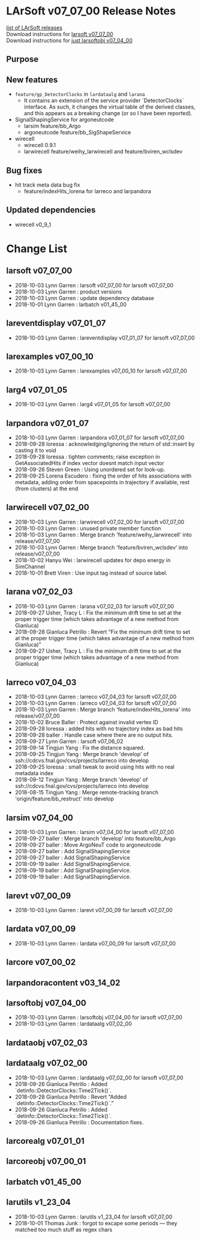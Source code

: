 # LArSoft v07_07_00 Release Notes



[list of LArSoft releases](LArSoft_release_list)  
Download instructions for [larsoft v07_07_00](https://scisoft.fnal.gov/scisoft/bundles/larsoft/v07_07_00/larsoft-v07_07_00.html)  
Download instructions for [just larsoftobj v07_04_00](https://scisoft.fnal.gov/scisoft/bundles/larsoftobj/v07_04_00/larsoftobj-v07_04_00.html)

## Purpose

## New features

-   `feature/gp_DetectorClocks` in `lardataalg` and `larana`
    -   It contains an extension of the service provider \`DetectorClocks\`  
        interface. As such, it changes the virtual table of the derived classes,  
        and this appears as a breaking change (or so I have been reported).
-   SignalShapingService for argoneutcode
    -   larsim feature/bb_Argo
    -   argoneutcode feature/bb_SigShapeService
-   wirecell
    -   wirecell 0.9.1
    -   larwirecell feature/weihy_larwirecell and feature/bviren_wclsdev

## Bug fixes

-   hit track meta data bug fix
    -   feature/indexHits_lorena for larreco and larpandora

## Updated dependencies

-   wirecell v0_9_1

# Change List

## larsoft v07_07_00

-   2018-10-03 Lynn Garren : larsoft v07_07_00 for larsoft v07_07_00
-   2018-10-03 Lynn Garren : product versions
-   2018-10-03 Lynn Garren : update dependency database
-   2018-10-01 Lynn Garren : larbatch v01_45_00

## lareventdisplay v07_01_07

-   2018-10-03 Lynn Garren : lareventdisplay v07_01_07 for larsoft v07_07_00

## larexamples v07_00_10

-   2018-10-03 Lynn Garren : larexamples v07_00_10 for larsoft v07_07_00

## larg4 v07_01_05

-   2018-10-03 Lynn Garren : larg4 v07_01_05 for larsoft v07_07_00

## larpandora v07_01_07

-   2018-10-03 Lynn Garren : larpandora v07_01_07 for larsoft v07_07_00
-   2018-09-28 loressa : acknowledging/ignoring the return of std::insert by casting it to void
-   2018-09-28 loressa : tighten comments; raise exception in GetAssociatedHits if index vector doesnt match input vector
-   2018-09-26 Steven Green : Using unordered set for look-up.
-   2018-09-25 Lorena Escudero : fixing the order of hits associations with metadata, adding order from spacepoints in trajectory if available, rest (from clusters) at the end

## larwirecell v07_02_00

-   2018-10-03 Lynn Garren : larwirecell v07_02_00 for larsoft v07_07_00
-   2018-10-03 Lynn Garren : unused private member function
-   2018-10-03 Lynn Garren : Merge branch 'feature/weihy_larwirecell' into release/v07_07_00
-   2018-10-03 Lynn Garren : Merge branch 'feature/bviren_wclsdev' into release/v07_07_00
-   2018-10-02 Hanyu Wei : larwirecell updates for depo energy in SimChannel
-   2018-10-01 Brett Viren : Use input tag instead of source label.

## larana v07_02_03

-   2018-10-03 Lynn Garren : larana v07_02_03 for larsoft v07_07_00
-   2018-09-27 Usher, Tracy L : Fix the minimum drift time to set at the proper trigger time (which takes advantage of a new method from Gianluca)
-   2018-09-28 Gianluca Petrillo : Revert “Fix the minimum drift time to set at the proper trigger time (which takes advantage of a new method from Gianluca)”
-   2018-09-27 Usher, Tracy L : Fix the minimum drift time to set at the proper trigger time (which takes advantage of a new method from Gianluca)

## larreco v07_04_03

-   2018-10-03 Lynn Garren : larreco v07_04_03 for larsoft v07_07_00
-   2018-10-03 Lynn Garren : larreco v07_04_03 for larsoft v07_07_00
-   2018-10-03 Lynn Garren : Merge branch 'feature/indexHits_lorena' into release/v07_07_00
-   2018-10-02 Bruce Baller : Protect against invalid vertex ID
-   2018-09-28 loressa : added hits with no trajectory index as bad hits
-   2018-09-28 baller : Handle case where there are no output hits.
-   2018-09-27 Lynn Garren : larsoft v07_06_02
-   2018-09-14 Tingjun Yang : Fix the distance squared.
-   2018-09-25 Tingjun Yang : Merge branch 'develop' of ssh://cdcvs.fnal.gov/cvs/projects/larreco into develop
-   2018-09-25 loressa : small tweak to avoid using hits with no real metadata index
-   2018-09-12 Tingjun Yang : Merge branch 'develop' of ssh://cdcvs.fnal.gov/cvs/projects/larreco into develop
-   2018-08-15 Tingjun Yang : Merge remote-tracking branch 'origin/feature/bb_restruct' into develop

## larsim v07_04_00

-   2018-10-03 Lynn Garren : larsim v07_04_00 for larsoft v07_07_00
-   2018-09-27 baller : Merge branch 'develop' into feature/bb_Argo
-   2018-09-27 baller : Move ArgoNeuT code to argoneutcode
-   2018-09-27 baller : Add SignalShapingService
-   2018-09-27 baller : Add SignalShapingService
-   2018-09-19 baller : Add SignalShapingService.
-   2018-09-19 baller : Add SignalShapingService.
-   2018-09-19 baller : Add SignalShapingService.

## larevt v07_00_09

-   2018-10-03 Lynn Garren : larevt v07_00_09 for larsoft v07_07_00

## lardata v07_00_09

-   2018-10-03 Lynn Garren : lardata v07_00_09 for larsoft v07_07_00

## larcore v07_00_02

## larpandoracontent v03_14_02

## larsoftobj v07_04_00

-   2018-10-03 Lynn Garren : larsoftobj v07_04_00 for larsoft v07_07_00
-   2018-10-03 Lynn Garren : lardataalg v07_02_00

## lardataobj v07_02_03

## lardataalg v07_02_00

-   2018-10-03 Lynn Garren : lardataalg v07_02_00 for larsoft v07_07_00
-   2018-09-26 Gianluca Petrillo : Added \`detinfo::DetectorClocks::Time2Tick()\`.
-   2018-09-28 Gianluca Petrillo : Revert “Added \`detinfo::DetectorClocks::Time2Tick()\`.”
-   2018-09-26 Gianluca Petrillo : Added \`detinfo::DetectorClocks::Time2Tick()\`.
-   2018-09-26 Gianluca Petrillo : Documentation fixes.

## larcorealg v07_01_01

## larcoreobj v07_00_01

## larbatch v01_45_00

## larutils v1_23_04

-   2018-10-03 Lynn Garren : larutils v1_23_04 for larsoft v07_07_00
-   2018-10-01 Thomas Junk : forgot to excape some periods — they matched too much stuff as regex chars
